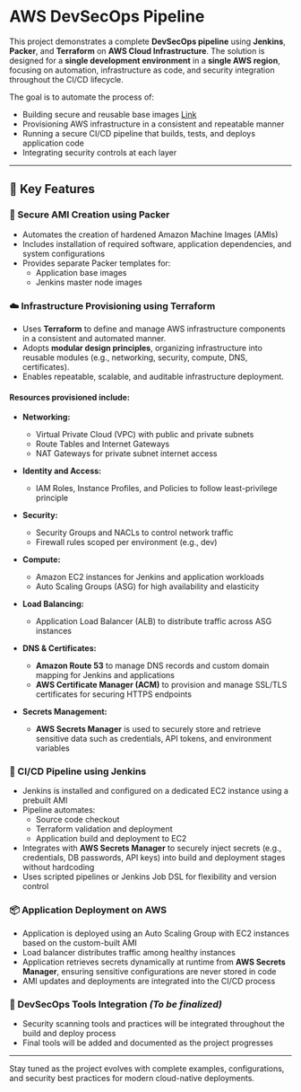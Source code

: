 # AWS DevSecOps Pipeline

This project demonstrates a complete **DevSecOps pipeline** using **Jenkins**, **Packer**, and **Terraform** on **AWS Cloud Infrastructure**. The solution is designed for a **single development environment** in a **single AWS region**, focusing on automation, infrastructure as code, and security integration throughout the CI/CD lifecycle.

The goal is to automate the process of:
- Building secure and reusable base images  [Link](https://github.com/AmanSingh881/Creating-Golden-Image-Using-Packer.git)
- Provisioning AWS infrastructure in a consistent and repeatable manner
- Running a secure CI/CD pipeline that builds, tests, and deploys application code
- Integrating security controls at each layer

---

## 📌 Key Features

### 🔧 Secure AMI Creation using Packer
- Automates the creation of hardened Amazon Machine Images (AMIs)
- Includes installation of required software, application dependencies, and system configurations
- Provides separate Packer templates for:
  - Application base images
  - Jenkins master node images

### ☁️ Infrastructure Provisioning using Terraform
- Uses **Terraform** to define and manage AWS infrastructure components in a consistent and automated manner.
- Adopts **modular design principles**, organizing infrastructure into reusable modules (e.g., networking, security, compute, DNS, certificates).
- Enables repeatable, scalable, and auditable infrastructure deployment.

#### Resources provisioned include:
- **Networking:**
  - Virtual Private Cloud (VPC) with public and private subnets
  - Route Tables and Internet Gateways
  - NAT Gateways for private subnet internet access

- **Identity and Access:**
  - IAM Roles, Instance Profiles, and Policies to follow least-privilege principle

- **Security:**
  - Security Groups and NACLs to control network traffic
  - Firewall rules scoped per environment (e.g., dev)

- **Compute:**
  - Amazon EC2 instances for Jenkins and application workloads
  - Auto Scaling Groups (ASG) for high availability and elasticity

- **Load Balancing:**
  - Application Load Balancer (ALB) to distribute traffic across ASG instances

- **DNS & Certificates:**
  - **Amazon Route 53** to manage DNS records and custom domain mapping for Jenkins and applications
  - **AWS Certificate Manager (ACM)** to provision and manage SSL/TLS certificates for securing HTTPS endpoints

- **Secrets Management:**
  - **AWS Secrets Manager** is used to securely store and retrieve sensitive data such as credentials, API tokens, and environment variables

### 🚀 CI/CD Pipeline using Jenkins
- Jenkins is installed and configured on a dedicated EC2 instance using a prebuilt AMI
- Pipeline automates:
  - Source code checkout
  - Terraform validation and deployment
  - Application build and deployment to EC2
- Integrates with **AWS Secrets Manager** to securely inject secrets (e.g., credentials, DB passwords, API keys) into build and deployment stages without hardcoding
- Uses scripted pipelines or Jenkins Job DSL for flexibility and version control

### 📦 Application Deployment on AWS
- Application is deployed using an Auto Scaling Group with EC2 instances based on the custom-built AMI
- Load balancer distributes traffic among healthy instances
- Application retrieves secrets dynamically at runtime from **AWS Secrets Manager**, ensuring sensitive configurations are never stored in code
- AMI updates and deployments are integrated into the CI/CD process

### 🔐 DevSecOps Tools Integration *(To be finalized)*
- Security scanning tools and practices will be integrated throughout the build and deploy process
- Final tools will be added and documented as the project progresses

---

Stay tuned as the project evolves with complete examples, configurations, and security best practices for modern cloud-native deployments.
